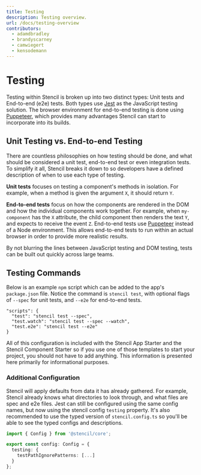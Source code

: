 ```yaml
---
title: Testing
description: Testing overview.
url: /docs/testing-overview
contributors:
  - adamdbradley
  - brandyscarney
  - camwiegert
  - kensodemann
---
```


# Testing

Testing within Stencil is broken up into two distinct types: Unit tests and End-to-end (e2e) tests. Both types use [Jest](https://jestjs.io/) as the JavaScript testing solution. The browser environment for end-to-end testing is done using [Puppeteer](https://pptr.dev/), which provides many advantages Stencil can start to incorporate into its builds.

## Unit Testing vs. End-to-end Testing

There are countless philosophies on how testing should be done, and what should be considered a unit test, end-to-end test or even integration tests. To simplify it all, Stencil breaks it down to so developers have a defined description of when to use each type of testing.

**Unit tests** focuses on testing a component's methods in isolation. For example, when a method is given the argument `X`, it should return `Y`.

**End-to-end tests** focus on how the components are rendered in the DOM and how the individual components work together. For example, when `my-component` has the `X` attribute, the child component then renders the text `Y`, and expects to receive the event `Z`. End-to-end tests use [Puppeteer](https://pptr.dev/) instead of a Node environment. This allows end-to-end tests to run within an actual browser in order to provide more realistic results.

By not blurring the lines between JavaScript testing and DOM testing, tests can be built out quickly across large teams.

## Testing Commands

Below is an example `npm` script which can be added to the app's `package.json` file. Notice the command is `stencil test`, with optional flags of `--spec` for unit tests, and `--e2e` for end-to-end tests.

```tsx
"scripts": {
  "test": "stencil test --spec",
  "test.watch": "stencil test --spec --watch",
  "test.e2e": "stencil test --e2e"
}
```

All of this configuration is included with the Stencil App Starter and the Stencil Component Starter so if you
use one of those templates to start your project, you should not have to add anything. This information is presented here primarily for informational purposes.

### Additional Configuration

Stencil will apply defaults from data it has already gathered. For example, Stencil already knows what directories to look through, and what files are spec and e2e files. Jest can still be configured using the same config names, but now using the stencil config `testing` property.
It's also recommended to use the typed version of `stencil.config.ts` so you'll be able to see the typed configs and descriptions.

```typescript
import { Config } from '@stencil/core';

export const config: Config = {
  testing: {
    testPathIgnorePatterns: [...]
  }
};
```
